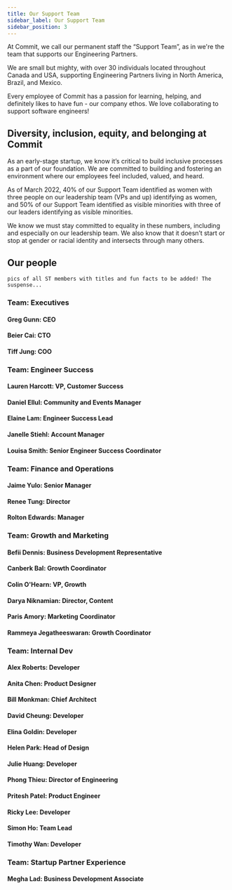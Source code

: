 ```yaml
---
title: Our Support Team
sidebar_label: Our Support Team
sidebar_position: 3
---
```


At Commit, we call our permanent staff the “Support Team”, as in we're the team that supports our Engineering Partners. 

We are small but mighty, with over 30 individuals located throughout Canada and USA, supporting Engineering Partners living in North America, Brazil, and Mexico. 

Every employee of Commit has a passion for learning, helping, and definitely likes to have fun - our company ethos. We love collaborating to support software engineers! 

## Diversity, inclusion, equity, and belonging at Commit

As an early-stage startup, we know it’s critical to build inclusive processes as a part of our foundation. We are committed to building and fostering an environment where our employees feel included, valued, and heard. 

As of March 2022, 40% of our Support Team identified as women with three people on our leadership team (VPs and up) identifying as women, and 50% of our Support Team identified as visible minorities with three of our leaders identifying as visible minorities. 

We know we must stay committed to equality in these numbers, including and especially on our leadership team. We also know that it doesn’t start or stop at gender or racial identity and intersects through many others.

## Our people

```
pics of all ST members with titles and fun facts to be added! The suspense... 
```

### Team: Executives

#### Greg Gunn: CEO
#### Beier Cai: CTO
#### Tiff Jung: COO

### Team: Engineer Success

#### Lauren Harcott: VP, Customer Success
#### Daniel Ellul: Community and Events Manager
#### Elaine Lam: Engineer Success Lead
#### Janelle Stiehl: Account Manager
#### Louisa Smith: Senior Engineer Success Coordinator

### Team: Finance and Operations

#### Jaime Yulo: Senior Manager
#### Renee Tung: Director
#### Rolton Edwards: Manager

### Team: Growth and Marketing

#### Befii Dennis: Business Development Representative 
#### Canberk Bal: Growth Coordinator
#### Colin O'Hearn: VP, Growth
#### Darya Niknamian: Director, Content
#### Paris Amory: Marketing Coordinator
#### Rammeya Jegatheeswaran: Growth Coordinator

### Team: Internal Dev

#### Alex Roberts: Developer
#### Anita Chen: Product Designer
#### Bill Monkman: Chief Architect
#### David Cheung: Developer
#### Elina Goldin: Developer
#### Helen Park: Head of Design
#### Julie Huang: Developer
#### Phong Thieu: Director of Engineering
#### Pritesh Patel: Product Engineer
#### Ricky Lee: Developer
#### Simon Ho: Team Lead
#### Timothy Wan: Developer

### Team: Startup Partner Experience
#### Megha Lad: Business Development Associate

